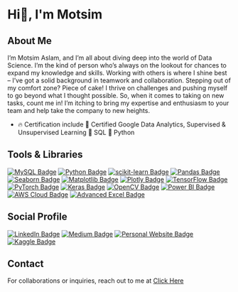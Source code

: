 # Hi👋, I'm Motsim
## About Me

I’m Motsim Aslam, and I’m all about diving deep into the world of Data Science. I’m the kind of person who’s always on the lookout for chances to expand my knowledge and skills. Working with others is where I shine best – I’ve got a solid background in teamwork and collaboration. Stepping out of my comfort zone? Piece of cake! I thrive on challenges and pushing myself to go beyond what I thought possible. So, when it comes to taking on new tasks, count me in! I’m itching to bring my expertise and enthusiasm to your team and help take the company to new heights.
- 🔥 Certification include
           🌱  Certified Google Data Analytics, Supervised & Unsupervised Learning
           🌱  SQL
           🌱  Python

## Tools & Libraries
[![MySQL Badge](https://img.shields.io/badge/MySQL-%23E74C3C.svg?style=for-the-badge&logo=mysql&logoColor=white)](https://www.mysql.com/)  [![Python Badge](https://img.shields.io/badge/Python-%2314354C.svg?style=for-the-badge&logo=python&logoColor=white)](https://www.python.org/)  [![scikit-learn Badge](https://img.shields.io/badge/scikit--learn-%23F7931E.svg?style=for-the-badge&logo=scikit-learn&logoColor=white)](https://scikit-learn.org/)  [![Pandas Badge](https://img.shields.io/badge/Pandas-%23150458.svg?style=for-the-badge&logo=pandas&logoColor=white)](https://pandas.pydata.org/)  [![Seaborn Badge](https://img.shields.io/badge/Seaborn-%230C55A5.svg?style=for-the-badge&logo=python&logoColor=white)](https://seaborn.pydata.org/) [![Matplotlib Badge](https://img.shields.io/badge/Matplotlib-%23FF9633.svg?style=for-the-badge&logo=python&logoColor=white)](https://matplotlib.org/)  [![Plotly Badge](https://img.shields.io/badge/Plotly-%233B4D98.svg?style=for-the-badge&logo=plotly&logoColor=white)](https://plotly.com/)  [![TensorFlow Badge](https://img.shields.io/badge/TensorFlow-%23FF6F00.svg?style=for-the-badge&logo=tensorflow&logoColor=white)](https://www.tensorflow.org/)  [![PyTorch Badge](https://img.shields.io/badge/PyTorch-%23EE4C2C.svg?style=for-the-badge&logo=pytorch&logoColor=white)](https://pytorch.org/) [![Keras Badge](https://img.shields.io/badge/Keras-%23D00000.svg?style=for-the-badge&logo=keras&logoColor=white)](https://keras.io/)  [![OpenCV Badge](https://img.shields.io/badge/OpenCV-%235C3EE8.svg?style=for-the-badge&logo=opencv&logoColor=white)](https://opencv.org/) [![Power BI Badge](https://img.shields.io/badge/Power%20BI-F2C811.svg?style=for-the-badge&logo=Power%20BI&logoColor=white)](https://powerbi.microsoft.com/) [![AWS Cloud Badge](https://img.shields.io/badge/AWS%20Cloud-FF9900.svg?style=for-the-badge&logo=Amazon%20AWS&logoColor=white)](https://aws.amazon.com/) [![Advanced Excel Badge](https://img.shields.io/badge/Advanced%20Excel-217346.svg?style=for-the-badge&logo=Microsoft%20Excel&logoColor=white)](https://support.microsoft.com/en-us/excel)


## Social Profile
 [![LinkedIn Badge](https://img.shields.io/badge/LinkedIn-0077B5.svg?style=flat&logo=LinkedIn&logoColor=white)](https://www.linkedin.com/in/motsimaslam) 
[![Medium Badge](https://img.shields.io/badge/Medium-12100E.svg?style=flat&logo=Medium&logoColor=white)](https://medium.com/@mutasimaslam) 
[![Personal Website Badge](https://img.shields.io/badge/Personal%20Website-000000.svg?style=flat&logo=About.me&logoColor=white)](https://magnusecom.com)
[![Kaggle Badge](https://img.shields.io/badge/Kaggle-20BEFF.svg?style=flat&logo=Kaggle&logoColor=white)](https://www.kaggle.com/motsimaslam)


## Contact
For collaborations or inquiries, reach out to me at [Click Here](mailto:mutasim.lion786@gmail.com)

<!---
MotsimAslam/MotsimAslam is a ✨ special ✨ repository because its `README.md` (this file) appears on your GitHub profile.
You can click the Preview link to take a look at your changes.
--->
